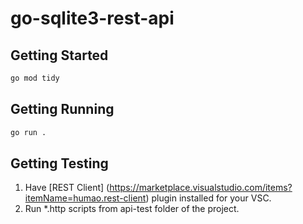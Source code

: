 # go-sqlite3-rest-api

## Getting Started

```bash
go mod tidy
```

## Getting Running

```bash
go run .
```

## Getting Testing

1. Have [REST Client] (https://marketplace.visualstudio.com/items?itemName=humao.rest-client) plugin installed for your VSC.
2. Run \*.http scripts from api-test folder of the project.
